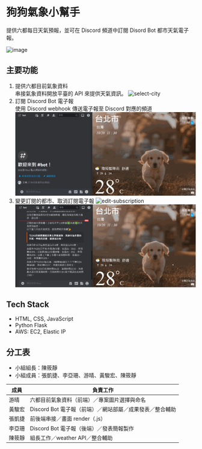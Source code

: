 # 狗狗氣象小幫手

提供六都每日天氣預報，並可在 Discord 頻道中訂閱 Disord Bot 都市天氣電子報。

<img width="600" alt="image" src="https://github.com/jingxcc/wehelp-team-practice/assets/22387699/f755338b-4fc0-4307-a4de-e46f65fad609">

## 主要功能

1. 提供六都目前氣象資料\
   串接氣象資料開放平臺的 API 來提供天氣資訊。
   ![select-city](./static/README/select.gif)
2. 訂閱 Discord Bot 電子報\
   使用 Discord webhook 傳送電子報至 Discord 對應的頻道
   ![subscribe](./static/README/subscribe.gif)
3. 變更訂閱的都市、取消訂閱電子報
   ![edit-subscription](./static/README/edit_subscription.gif)
   ![cancel-subscription](./static/README/cancel_subscription.gif)

## Tech Stack

- HTML, CSS, JavaScript
- Python Flask
- AWS: EC2, Elastic IP

## 分工表

- 小組組長：陳筱靜
- 小組成員：張凱捷、李亞珊、游晴、黃駿宏、陳筱靜

| 成員   | 負責工作                                                 |
| ------ | -------------------------------------------------------- |
| 游晴   | 六都目前氣象資料（前端）／專案圖片選擇與命名             |
| 黃駿宏 | Discord Bot 電子報（前端）／網站部屬／成果發表／整合輔助 |
| 張凱捷 | 前後端串接／畫面 render（.js）                           |
| 李亞珊 | Discord Bot 電子報（後端）／發表簡報製作                 |
| 陳筱靜 | 組長工作／weather API／整合輔助                          |
